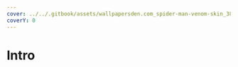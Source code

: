 ```yaml
---
cover: ../../.gitbook/assets/wallpapersden.com_spider-man-venom-skin_3840x2160.jpg
coverY: 0
---
```


# Intro


